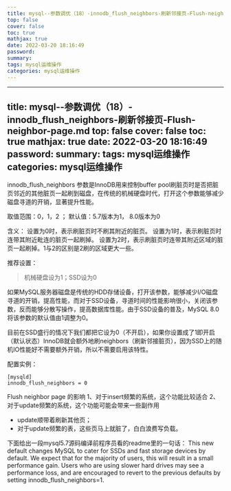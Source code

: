 ```yaml
---
title: mysql--参数调优（18）-innodb_flush_neighbors-刷新邻接页-Flush-neighbor-page.md
top: false
cover: false
toc: true
mathjax: true
date: 2022-03-20 18:16:49
password:
summary:
tags: mysql运维操作
categories: mysql运维操作
---
```

---
title: mysql--参数调优（18）-innodb_flush_neighbors-刷新邻接页-Flush-neighbor-page.md
top: false
cover: false
toc: true
mathjax: true
date: 2022-03-20 18:16:49
password:
summary:
tags: mysql运维操作
categories: mysql运维操作
---
innodb_flush_neighbors 参数是InnoDB用来控制buffer pool刷脏页时是否把脏页邻近的其他脏页一起刷到磁盘，在传统的机械硬盘时代，打开这个参数能够减少磁盘寻道的开销，显著提升性能。




取值范围：0，1，2 ； 默认值：5.7版本为1， 8.0版本为0

含义：
设置为0时，表示刷脏页时不刷其附近的脏页。
设置为1时，表示刷脏页时连带其附近毗连的脏页一起刷掉。
设置为2时，表示刷脏页时连带其附近区域的脏页一起刷掉。1与2的区别是2刷的区域更大一些。



推荐设置：
>机械硬盘设为1；SSD设为0

如果MySQL服务器磁盘是传统的HDD存储设备，打开该参数，能够减少I/O磁盘寻道的开销，提高性能，而对于SSD设备，寻道时间的性能影响很小，关闭该参数，反而能够分散写操作，提高数据库性能。由于SSD设备的普及，MySQL 8.0 将该参数的默认值由1调整为0。

目前在SSD盛行的情况下我们都把它设为0（不开启），如果你设置成了1即开启（默认状态）InnoDB就会额外地刷neighbors（刷新邻接脏页），因为SSD上的随机IO性能好不需要额外开销，所以不需要启用该特性。


配置实例：
~~~
[mysqld]
innodb_flush_neighbors = 0
~~~


Flush neighbor page 的影响
1、对于insert频繁的系统，这个功能比较适合
2、对于update频繁的系统，这个功能可能会带来一些副作用
- update顺带着刷新其他页；
- 对于update频繁的表，这些页马上就脏了，白白浪费写负载。


下面给出一段mysql5.7源码编译前程序员看的readme里的一句话：
This new default changes MySQL to cater for SSDs and fast storage devices by default. We expect that for the majority of users, this will result in a small performance gain. Users who are using slower hard drives may see a performance loss, and are encouraged to revert to the previous defaults by setting innodb_flush_neighbors=1.
